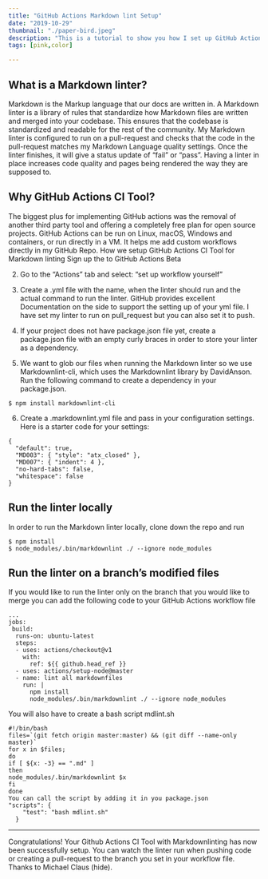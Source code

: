 ```yaml
---
title: "GitHub Actions Markdown lint Setup"
date: "2019-10-29"
thumbnail: "./paper-bird.jpeg"
description: "This is a tutorial to show you how I set up GitHub Actions for Markdown linting with David Ansons’s Markdownlint library."
tags: [pink,color]

---
```


## What is a Markdown linter?

Markdown is the Markup language that our docs are written in. A Markdown linter is a library of rules that standardize how Markdown files are written and merged into your codebase. This ensures that the codebase is standardized and readable for the rest of the community. My Markdown linter is configured to run on a pull-request and checks that the code in the pull-request matches my Markdown Language quality settings. Once the linter finishes, it will give a status update of “fail” or “pass”. Having a linter in place increases code quality and pages being rendered the way they are supposed to.

## Why GitHub Actions CI Tool?
The biggest plus for implementing GitHub actions was the removal of another third party tool and offering a completely free plan for open source projects. GitHub Actions can be run on Linux, macOS, Windows and containers, or run directly in a VM. It helps me add custom workflows directly in my GitHub Repo.
How we setup GitHub Actions CI Tool for Markdown linting
Sign up the to GitHub Actions Beta

2. Go to the “Actions” tab and select: “set up workflow yourself”

3. Create a .yml file with the name, when the linter should run and the actual command to run the linter. GitHub provides excellent Documentation on the side to support the setting up of your yml file.
I have set my linter to run on pull_request but you can also set it to push.

4. If your project does not have package.json file yet, create a package.json file with an empty curly braces in order to store your linter as a dependency.

5. We want to glob our files when running the Markdown linter so we use Markdownlint-cli, which uses the Markdownlint library by DavidAnson. Run the following command to create a dependency in your package.json.

```
$ npm install markdownlint-cli
```

6. Create a .markdownlint.yml file and pass in your configuration settings. Here is a starter code for your settings:

```
{
  "default": true,
  "MD003": { "style": "atx_closed" },
  "MD007": { "indent": 4 },
  "no-hard-tabs": false,
  "whitespace": false
}
```

## Run the linter locally

In order to run the Markdown linter locally, clone down the repo and run

```
$ npm install
$ node_modules/.bin/markdownlint ./ --ignore node_modules
```

## Run the linter on a branch’s modified files
If you would like to run the linter only on the branch that you would like to merge you can add the following code to your GitHub Actions workflow file

```
...
jobs:
 build:
  runs-on: ubuntu-latest
  steps:
  - uses: actions/checkout@v1
    with:
      ref: ${{ github.head_ref }}
  - uses: actions/setup-node@master
  - name: lint all markdownfiles
    run: |
      npm install
      node_modules/.bin/markdownlint ./ --ignore node_modules
```

You will also have to create a bash script mdlint.sh

```
#!/bin/bash
files=`(git fetch origin master:master) && (git diff --name-only master)`
for x in $files;
do
if [ ${x: -3} == ".md" ]
then
node_modules/.bin/markdownlint $x
fi
done
You can call the script by adding it in you package.json
"scripts": {
    "test": "bash mdlint.sh"
  }
```

****

Congratulations! Your Github Actions CI Tool with Markdownlinting has now been successfully setup. You can watch the linter run when pushing code or creating a pull-request to the branch you set in your workflow file.
Thanks to Michael Claus (hide). 

